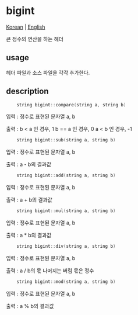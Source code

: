 # bigint

[Korean](./USAGE.md) | [English](./USAGE-en_EN.md)

큰 정수의 연산을 하는 헤더

## usage

헤더 파일과 소스 파일을 각각 추가한다.

## description

```cpp
    string bigint::compare(string a, string b)
```

입력 : 정수로 표현된 문자열 a, b

출력 : b < a 인 경우, 1
      b == a 인 경우, 0
      a < b 인 경우, -1


```cpp
    string bigint::sub(string a, string b)
```

입력 : 정수로 표현된 문자열 a, b

출력 : a - b의 결과값


```cpp
    string bigint::add(string a, string b)
```

입력 : 정수로 표현된 문자열 a, b

출력 : a + b의 결과값


```cpp
    string bigint::mul(string a, string b)
```

입력 : 정수로 표현된 문자열 a, b

출력 : a * b의 결과값


```cpp
    string bigint::div(string a, string b)
```

입력 : 정수로 표현된 문자열 a, b

출력 : a / b의 몫
      나머지는 버림
      몫은 정수

```cpp
    string bigint::mod(string a, string b)
```

입력 : 정수로 표현된 문자열 a, b

출력 : a % b의 결과값
